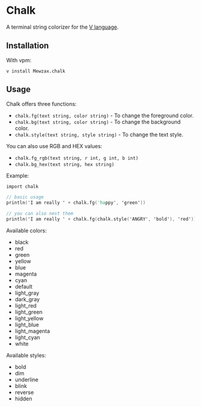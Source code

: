 # Chalk

A terminal string colorizer for the [V language](https://vlang.io).


## Installation

With vpm:
```
v install Mewzax.chalk
```

## Usage

Chalk offers three functions:
- `chalk.fg(text string, color string)` - To change the foreground color.
- `chalk.bg(text string, color string)` - To change the background color.
- `chalk.style(text string, style string)` - To change the text style.

You can also use RGB and HEX values:
- `chalk.fg_rgb(text string, r int, g int, b int)`
- `chalk.bg_hex(text string, hex string)`

Example:

```v
import chalk

// basic usage
println('I am really ' + chalk.fg('happy', 'green'))

// you can also nest them
println('I am really ' + chalk.fg(chalk.style('ANGRY', 'bold'), 'red'))
```

Available colors:
- black
- red
- green
- yellow
- blue
- magenta
- cyan
- default
- light_gray
- dark_gray
- light_red
- light_green
- light_yellow
- light_blue
- light_magenta
- light_cyan
- white

Available styles:
- bold
- dim
- underline
- blink
- reverse
- hidden
